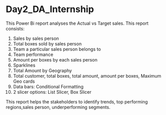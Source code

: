 # Day2_DA_Internship
This Power Bi report analyses the Actual vs Target sales. This report consists:
1. Sales by sales person
2. Total boxes sold by sales person
3. Team a particular sales person belongs to
4. Team performance
5. Amount per boxes by each sales person
6. Sparklines
7. Total Amount by Geography
8. Total customer, total boxes, total amount, amount per boxes, Maximum Geo cards
9. Data bars: Conditional Formatting
10. 2 slicer options: List Slicer, Box Slicer

This report helps the stakeholders to identify trends, top performing regions,sales person, underperforming segments.
